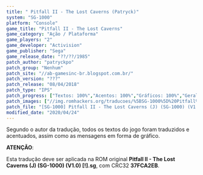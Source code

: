 ```yaml
---
title: " Pitfall II - The Lost Caverns (Patryck)"
system: "SG-1000"
platform: "Console"
game_title: "Pitfall II - The Lost Caverns"
game_category: "Ação / Plataforma"
game_players: "2"
game_developer: "Activision"
game_publisher: "Sega"
game_release_date: "??/??/1985"
patch_author: "patryckpo"
patch_group: "Nenhum"
patch_site: "//ab-gamesinc-br.blogspot.com.br/"
patch_version: "???"
patch_release: "08/04/2018"
patch_type: "IPS"
patch_progress: ["Textos: 100%","Acentos: 100%","Gráficos: 100%","Geral: 100%"]
patch_images: ["//img.romhackers.org/traducoes/%5BSG-1000%5D%20Pitfall%20II%20-%20The%20Lost%20Caverns%20-%20Patryck%20-%201.png","//img.romhackers.org/traducoes/%5BSG-1000%5D%20Pitfall%20II%20-%20The%20Lost%20Caverns%20-%20Patryck%20-%202.png","//img.romhackers.org/traducoes/%5BSG-1000%5D%20Pitfall%20II%20-%20The%20Lost%20Caverns%20-%20Patryck%20-%203.png"]
patch_file: "[SG-1000] Pitfall II - The Lost Caverns (J) (SG-1000) (V1.0) [!] [T-BR] [T-Patryck G-Nenhum] [P-100% A-2018].zip"
modified_date: "2020/04/24"
---
```

Segundo o autor da tradução, todos os textos do jogo foram traduzidos e acentuados, assim como as mensagens em forma de gráfico.

<b>ATENÇÃO</b>:

Esta tradução deve ser aplicada na ROM original <b>Pitfall II - The Lost Caverns (J) (SG-1000) (V1.0) [!].sg</b>, com CRC32 <b>37FCA2EB</b>.
